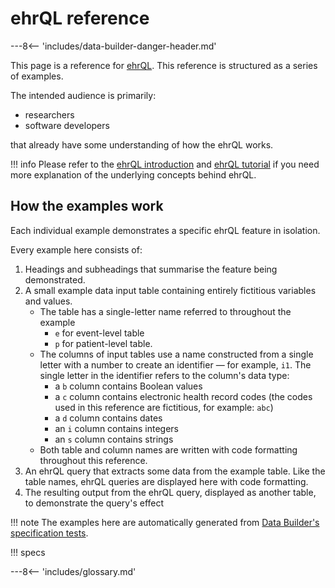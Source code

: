 # ehrQL reference

---8<-- 'includes/data-builder-danger-header.md'

This page is a reference for [ehrQL](ehrql-intro.md).
This reference is structured as a series of examples.

The intended audience is primarily:

* researchers
* software developers

that already have some understanding of how the ehrQL works.

!!! info
    Please refer to the [ehrQL introduction](ehrql-intro.md) and [ehrQL tutorial](ehrql-tutorial.md)
    if you need more explanation of the underlying concepts behind ehrQL.

## How the examples work

Each individual example demonstrates a specific ehrQL feature in isolation.

Every example here consists of:

1. Headings and subheadings that summarise the feature being demonstrated.
2. A small example data input table containing entirely fictitious variables and values.
    * The table has a single-letter name referred to throughout the example
        * `e` for event-level table
        * `p` for patient-level table.
    * The columns of input tables use a name constructed from a single letter with a number
      to create an identifier — for example, `i1`.
      The single letter in the identifier refers to the column's data type:
        * a `b` column contains Boolean values
        * a `c` column contains electronic health record codes
          (the codes used in this reference are fictitious, for example: `abc`)
        * a `d` column contains dates
        * an `i` column contains integers
        * an `s` column contains strings
    * Both table and column names are written with code formatting throughout this reference.
3. An ehrQL query that extracts some data from the example table.
   Like the table names, ehrQL queries are displayed here with code formatting.
4. The resulting output from the ehrQL query,
   displayed as another table,
   to demonstrate the query's effect

!!! note
    The examples here are automatically generated from [Data Builder's specification tests](https://github.com/opensafely-core/databuilder/tree/main/tests/spec).

!!! specs

---8<-- 'includes/glossary.md'

